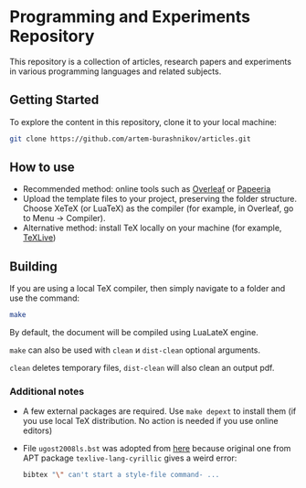 # Programming and Experiments Repository

This repository is a collection of articles, research papers and experiments in various programming languages and related subjects.

## Getting Started

To explore the content in this repository, clone it to your local machine:

```bash
git clone https://github.com/artem-burashnikov/articles.git
```

## How to use

* Recommended method: online tools such as [Overleaf](https://www.overleaf.com/) or [Papeeria](https://papeeria.com/)
* Upload the template files to your project, preserving the folder structure.
Choose XeTeX (or LuaTeX) as the compiler (for example, in Overleaf, go to Menu -> Compiler).
* Alternative method: install TeX locally on your machine (for example, [TeXLive](https://www.tug.org/texlive/))


## Building

If you are using a local TeX compiler, then simply navigate to a folder and use the command:
```sh
make
```
By default, the document will be compiled using LuaLateX engine.

`make` can also be used with `clean` и `dist-clean` optional arguments.

`clean` deletes temporary files, `dist-clean` will also clean an output pdf.


### Additional notes

* A few external packages are required. Use `make depext` to install them (if you use local TeX distribution. No action is needed if you use online editors)
* File `ugost2008ls.bst` was adopted from [here](https://github.com/anlun/Russian-Phd-LaTeX-Dissertation-Template/tree/master/BibTeX-Styles) because original one from APT package `texlive-lang-cyrillic` gives a weird error:

    ```sh
    bibtex "\" can't start a style-file command- ...
    ```

